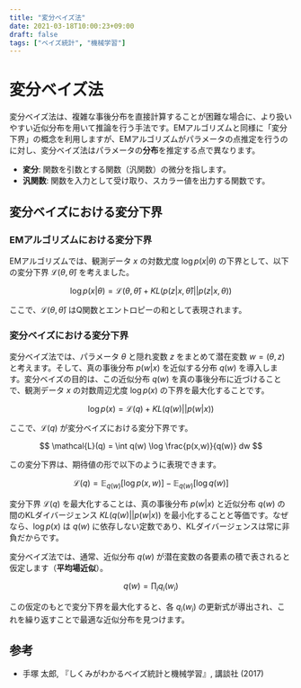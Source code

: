 ```yaml
---
title: "変分ベイズ法"
date: 2021-03-18T10:00:23+09:00
draft: false
tags: ["ベイズ統計", "機械学習"] 
---
```

<!--more-->
# 変分ベイズ法

変分ベイズ法は、複雑な事後分布を直接計算することが困難な場合に、より扱いやすい近似分布を用いて推論を行う手法です。EMアルゴリズムと同様に「変分下界」の概念を利用しますが、EMアルゴリズムがパラメータの点推定を行うのに対し、変分ベイズ法はパラメータの**分布**を推定する点で異なります。

-   **変分**: 関数を引数とする関数（汎関数）の微分を指します。
-   **汎関数**: 関数を入力として受け取り、スカラー値を出力する関数です。

## 変分ベイズにおける変分下界

### EMアルゴリズムにおける変分下界

EMアルゴリズムでは、観測データ $x$ の対数尤度 $\log p(x|\theta)$ の下界として、以下の変分下界 $\mathcal{L}(\theta, \hat{\theta})$ を考えました。

$$ \log p(x|\theta) = \mathcal{L}(\theta, \hat{\theta}) + KL(p(z|x,\hat{\theta})||p(z|x,\theta)) $$

ここで、$\mathcal{L}(\theta, \hat{\theta})$ はQ関数とエントロピーの和として表現されます。

### 変分ベイズにおける変分下界

変分ベイズ法では、パラメータ $\theta$ と隠れ変数 $z$ をまとめて潜在変数 $w = (\theta, z)$ と考えます。そして、真の事後分布 $p(w|x)$ を近似する分布 $q(w)$ を導入します。変分ベイズの目的は、この近似分布 $q(w)$ を真の事後分布に近づけることで、観測データ $x$ の対数周辺尤度 $\log p(x)$ の下界を最大化することです。

$$ \log p(x) = \mathcal{L}(q) + KL(q(w)||p(w|x)) $$

ここで、$\mathcal{L}(q)$ が変分ベイズにおける変分下界です。

$$ \mathcal{L}(q) = \int q(w) \log \frac{p(x,w)}{q(w)} dw $$

この変分下界は、期待値の形で以下のように表現できます。

$$ \mathcal{L}(q) = \mathbb{E}_{q(w)}[\log p(x,w)] - \mathbb{E}_{q(w)}[\log q(w)] $$

変分下界 $\mathcal{L}(q)$ を最大化することは、真の事後分布 $p(w|x)$ と近似分布 $q(w)$ の間のKLダイバージェンス $KL(q(w)||p(w|x))$ を最小化することと等価です。なぜなら、$\log p(x)$ は $q(w)$ に依存しない定数であり、KLダイバージェンスは常に非負だからです。

変分ベイズ法では、通常、近似分布 $q(w)$ が潜在変数の各要素の積で表されると仮定します（**平均場近似**）。

$$ q(w) = \prod_i q_i(w_i) $$

この仮定のもとで変分下界を最大化すると、各 $q_i(w_i)$ の更新式が導出され、これを繰り返すことで最適な近似分布を見つけます。

## 参考
-   手塚 太郎, 『しくみがわかるベイズ統計と機械学習』, 講談社 (2017)